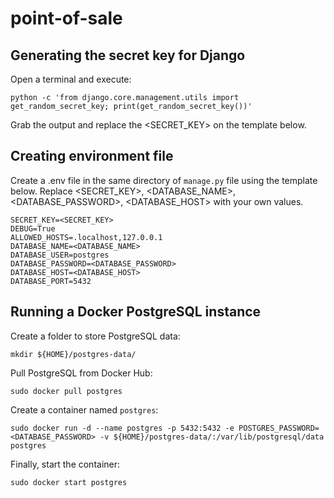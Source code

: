 # point-of-sale

## Generating the secret key for Django
Open a terminal and execute:
```
python -c 'from django.core.management.utils import get_random_secret_key; print(get_random_secret_key())'
```
Grab the output and replace the <SECRET_KEY> on the template below.

## Creating environment file
Create a .env file in the same directory of `manage.py` file using the template below. Replace <SECRET_KEY>, <DATABASE_NAME>, <DATABASE_PASSWORD>, <DATABASE_HOST> with your own values.

```
SECRET_KEY=<SECRET_KEY>
DEBUG=True
ALLOWED_HOSTS=.localhost,127.0.0.1
DATABASE_NAME=<DATABASE_NAME>
DATABASE_USER=postgres
DATABASE_PASSWORD=<DATABASE_PASSWORD>
DATABASE_HOST=<DATABASE_HOST>
DATABASE_PORT=5432
```

## Running a Docker PostgreSQL instance
Create a folder to store PostgreSQL data:
```
mkdir ${HOME}/postgres-data/
```
Pull PostgreSQL from Docker Hub:
```
sudo docker pull postgres
```
Create a container named `postgres`:
```
sudo docker run -d --name postgres -p 5432:5432 -e POSTGRES_PASSWORD=<DATABASE_PASSWORD> -v ${HOME}/postgres-data/:/var/lib/postgresql/data postgres
```
Finally, start the container:
```
sudo docker start postgres
```